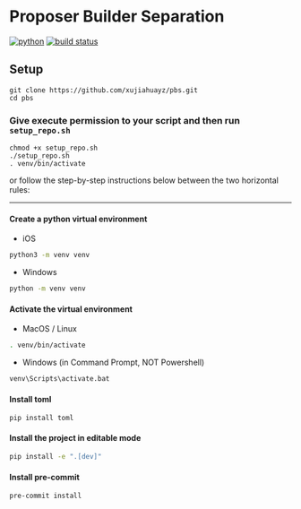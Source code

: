 # Proposer Builder Separation

[![python](https://img.shields.io/badge/Python-v3.11.3-3776AB.svg?style=flat&logo=python&logoColor=white)](https://www.python.org)
[![build status](https://github.com/pre-commit/pre-commit/actions/workflows/main.yml/badge.svg)](https://github.com/xujiahuayz/pbs/actions/workflows/pylint.yml)

## Setup

```
git clone https://github.com/xujiahuayz/pbs.git
cd pbs
```

### Give execute permission to your script and then run `setup_repo.sh`

```
chmod +x setup_repo.sh
./setup_repo.sh
. venv/bin/activate
```

or follow the step-by-step instructions below between the two horizontal rules:

---

#### Create a python virtual environment

- iOS

```bash
python3 -m venv venv
```

- Windows

```bash
python -m venv venv
```

#### Activate the virtual environment

- MacOS / Linux

```bash
. venv/bin/activate
```

- Windows (in Command Prompt, NOT Powershell)

```bash
venv\Scripts\activate.bat
```
#### Install toml

```
pip install toml
```

#### Install the project in editable mode

```bash
pip install -e ".[dev]"
```

#### Install pre-commit
```bash
pre-commit install
```
